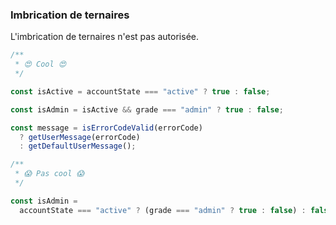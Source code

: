 ### Imbrication de ternaires

L'imbrication de ternaires n'est pas autorisée.

```typescript
/**
 * 😍 Cool 😍
 */

const isActive = accountState === "active" ? true : false;

const isAdmin = isActive && grade === "admin" ? true : false;

const message = isErrorCodeValid(errorCode)
  ? getUserMessage(errorCode)
  : getDefaultUserMessage();
```

```typescript
/**
 * 😱 Pas cool 😱
 */

const isAdmin =
  accountState === "active" ? (grade === "admin" ? true : false) : false;
```
